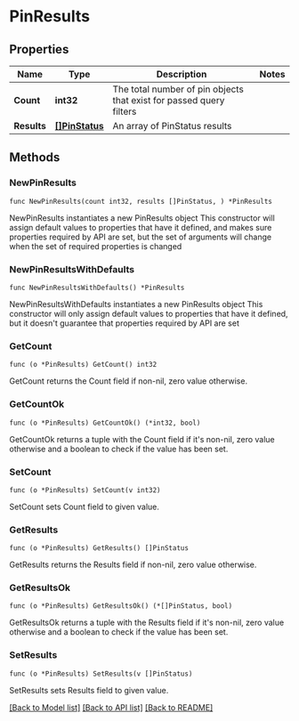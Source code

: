# PinResults

## Properties

Name | Type | Description | Notes
------------ | ------------- | ------------- | -------------
**Count** | **int32** | The total number of pin objects that exist for passed query filters | 
**Results** | [**[]PinStatus**](PinStatus.md) | An array of PinStatus results | 

## Methods

### NewPinResults

`func NewPinResults(count int32, results []PinStatus, ) *PinResults`

NewPinResults instantiates a new PinResults object
This constructor will assign default values to properties that have it defined,
and makes sure properties required by API are set, but the set of arguments
will change when the set of required properties is changed

### NewPinResultsWithDefaults

`func NewPinResultsWithDefaults() *PinResults`

NewPinResultsWithDefaults instantiates a new PinResults object
This constructor will only assign default values to properties that have it defined,
but it doesn't guarantee that properties required by API are set

### GetCount

`func (o *PinResults) GetCount() int32`

GetCount returns the Count field if non-nil, zero value otherwise.

### GetCountOk

`func (o *PinResults) GetCountOk() (*int32, bool)`

GetCountOk returns a tuple with the Count field if it's non-nil, zero value otherwise
and a boolean to check if the value has been set.

### SetCount

`func (o *PinResults) SetCount(v int32)`

SetCount sets Count field to given value.


### GetResults

`func (o *PinResults) GetResults() []PinStatus`

GetResults returns the Results field if non-nil, zero value otherwise.

### GetResultsOk

`func (o *PinResults) GetResultsOk() (*[]PinStatus, bool)`

GetResultsOk returns a tuple with the Results field if it's non-nil, zero value otherwise
and a boolean to check if the value has been set.

### SetResults

`func (o *PinResults) SetResults(v []PinStatus)`

SetResults sets Results field to given value.



[[Back to Model list]](../README.md#documentation-for-models) [[Back to API list]](../README.md#documentation-for-api-endpoints) [[Back to README]](../README.md)



